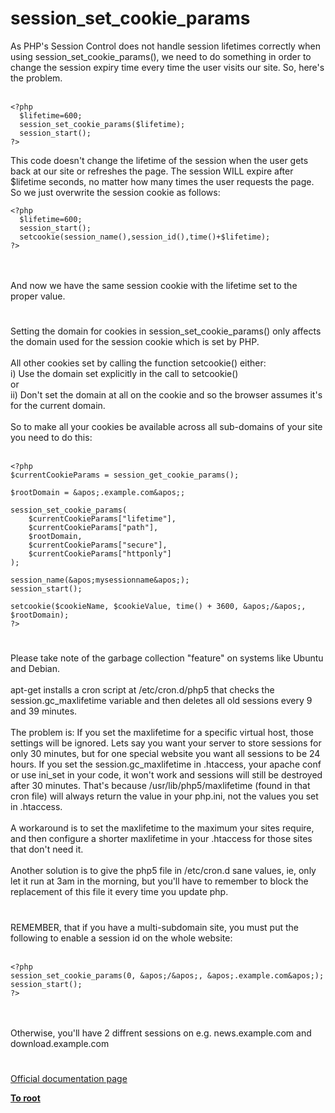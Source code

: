 # session_set_cookie_params



As PHP&apos;s Session Control does not handle session lifetimes correctly when using session_set_cookie_params(), we need to do something in order to change the session expiry time every time the user visits our site. So, here&apos;s the problem.<br><br>

```
<?php
  $lifetime=600;
  session_set_cookie_params($lifetime);
  session_start();
?>
```


This code doesn&apos;t change the lifetime of the session when the user gets back at our site or refreshes the page. The session WILL expire after $lifetime seconds, no matter how many times the user requests the page. So we just overwrite the session cookie as follows:



```
<?php
  $lifetime=600;
  session_start();
  setcookie(session_name(),session_id(),time()+$lifetime);
?>
```
<br><br>And now we have the same session cookie with the lifetime set to the proper value.  

#

Setting the domain for cookies in session_set_cookie_params() only affects the domain used for the session cookie which is set by PHP.<br><br>All other cookies set by calling the function setcookie() either:<br>i) Use the domain set explicitly in the call to setcookie()<br>or <br>ii) Don&apos;t set the domain at all on the cookie and so the browser assumes it&apos;s for the current domain.<br><br>So to make all your cookies be available across all sub-domains of your site you need to do this:<br><br>

```
<?php
$currentCookieParams = session_get_cookie_params();

$rootDomain = &apos;.example.com&apos;;

session_set_cookie_params(
    $currentCookieParams["lifetime"],
    $currentCookieParams["path"],
    $rootDomain,
    $currentCookieParams["secure"],
    $currentCookieParams["httponly"]
);

session_name(&apos;mysessionname&apos;);
session_start();

setcookie($cookieName, $cookieValue, time() + 3600, &apos;/&apos;, $rootDomain);
?>
```
  

#

Please take note of the garbage collection "feature" on systems like Ubuntu and Debian.<br><br>apt-get installs a cron script at /etc/cron.d/php5 that checks the session.gc_maxlifetime variable and then deletes all old sessions every 9 and 39 minutes.<br><br>The problem is: If you set the maxlifetime for a specific virtual host, those settings will be ignored. Lets say you want your server to store sessions for only 30 minutes, but for one special website you want all sessions to be 24 hours. If you set the session.gc_maxlifetime in .htaccess, your apache conf or use ini_set in your code, it won&apos;t work and sessions will still be destroyed after 30 minutes. That&apos;s because /usr/lib/php5/maxlifetime (found in that cron file) will always return the value in your php.ini, not the values you set in .htaccess.<br><br>A workaround is to set the maxlifetime to the maximum your sites require, and then configure a shorter maxlifetime in your .htaccess for those sites that don&apos;t need it. <br><br>Another solution is to give the php5 file in /etc/cron.d sane values, ie, only let it run at 3am in the morning, but you&apos;ll have to remember to block the replacement of this file it every time you update php.  

#

REMEMBER, that if you have a multi-subdomain site, you must put the following to enable a session id on the whole website:<br><br>

```
<?php
session_set_cookie_params(0, &apos;/&apos;, &apos;.example.com&apos;);
session_start();
?>
```
<br><br>Otherwise, you&apos;ll have 2 diffrent sessions on e.g. news.example.com and download.example.com  

#

[Official documentation page](https://www.php.net/manual/en/function.session-set-cookie-params.php)

**[To root](/README.md)**